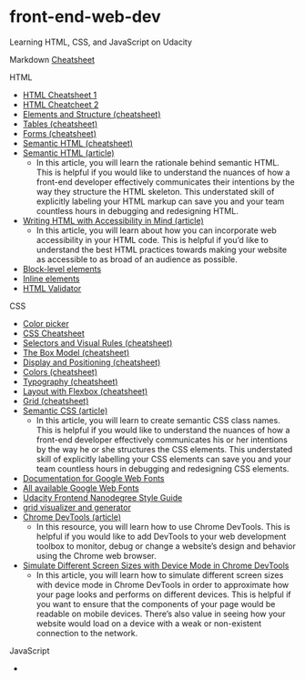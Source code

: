 # front-end-web-dev
Learning HTML, CSS, and JavaScript on Udacity

Markdown
[ Cheatsheet](https://github.com/adam-p/markdown-here/wiki/Markdown-Cheatsheet)


HTML

* [HTML Cheatsheet 1](https://htmlcheatsheet.com/)
* [HTML Cheatcheet 2](http://www.simplehtmlguide.com/cheatsheet.php)
* [Elements and Structure (cheatsheet)](https://www.codecademy.com/learn/learn-html/modules/learn-html-elements/cheatsheet)
* [Tables (cheatsheet)](https://www.codecademy.com/learn/learn-html/modules/learn-html-tables/cheatsheet)
* [Forms (cheatsheet)](https://www.codecademy.com/learn/learn-html/modules/learn-html-forms/cheatsheet)
* [Semantic HTML (cheatsheet)](https://www.codecademy.com/learn/learn-html/modules/learn-semantic-html/cheatsheet)
* [Semantic HTML (article)](https://www.internetingishard.com/html-and-css/semantic-html/)
  * In this article, you will learn the rationale behind semantic HTML. This is helpful if you would like to understand the nuances of how a front-end developer effectively communicates their intentions by the way they structure the HTML skeleton. This understated skill of explicitly labeling your HTML markup can save you and your team countless hours in debugging and redesigning HTML.
* [Writing HTML with Accessibility in Mind (article)](https://medium.com/alistapart/writing-html-with-accessibility-in-mind-a62026493412)
  * In this article, you will learn about how you can incorporate web accessibility in your HTML code. This is helpful if you’d like to understand the best HTML practices towards making your website as accessible to as broad of an audience as possible. 
* [Block-level elements](https://developer.mozilla.org/en-US/docs/Web/HTML/Block-level_elements#Elements)
* [Inline elements](https://developer.mozilla.org/en-US/docs/Web/HTML/Inline_elements#Elements)
* [HTML Validator](https://validator.w3.org/)

CSS

* [Color picker](https://www.w3schools.com/colors/colors_picker.asp)
* [CSS Cheatsheet](https://htmlcheatsheet.com/css/)
* [Selectors and Visual Rules (cheatsheet)](https://www.codecademy.com/learn/learn-css/modules/learn-css-selectors-visual-rules/cheatsheet)
* [The Box Model (cheatsheet)](https://www.codecademy.com/learn/learn-css/modules/learn-css-box-model/cheatsheet)
* [Display and Positioning (cheatsheet)](https://www.codecademy.com/learn/learn-css/modules/learn-css-display-positioning/cheatsheet)
* [Colors (cheatsheet)](https://www.codecademy.com/learn/learn-css/modules/learn-css-colors/cheatsheet)
* [Typography (cheatsheet)](https://www.codecademy.com/learn/learn-css/modules/learn-css-typography/cheatsheet)
* [Layout with Flexbox (cheatsheet)](https://www.codecademy.com/learn/learn-css/modules/layout-with-flexbox/cheatsheet)
* [Grid (cheatsheet)](https://www.codecademy.com/learn/learn-css/modules/learn-css-grid/cheatsheet)
* [Semantic CSS (article)](https://maintainablecss.com/chapters/semantics/)
  * In this article, you will learn to create semantic CSS class names. This is helpful if you would like to understand the nuances of how a front-end developer effectively communicates his or her intentions by the way he or she structures the CSS elements. This understated skill of explicitly labelling your CSS elements can save you and your team countless hours in debugging and redesigning CSS elements.
* [Documentation for Google Web Fonts](https://developers.google.com/fonts/docs/getting_started)
* [All available Google Web Fonts](https://fonts.google.com/)
* [Udacity Frontend Nanodegree Style Guide](https://udacity.github.io/frontend-nanodegree-styleguide/css.html#units/)
* [grid visualizer and generator](https://cssgrid-generator.netlify.com/)
* [Chrome DevTools (article)](https://developers.google.com/web/tools/chrome-devtools)
  * In this resource, you will learn how to use Chrome DevTools. This is helpful if you would like to add DevTools to your web development toolbox to monitor, debug or change a website’s design and behavior using the Chrome web browser.
* [Simulate Different Screen Sizes with Device Mode in Chrome DevTools](https://developers.google.com/web/tools/chrome-devtools/device-mode)
  * In this article, you will learn how to simulate different screen sizes with device mode in Chrome DevTools in order to approximate how your page looks and performs on different devices. This is helpful if you want to ensure that the components of your page would be readable on mobile devices. There’s also value in seeing how your website would load on a device with a weak or non-existent connection to the network.

JavaScript

* []()
